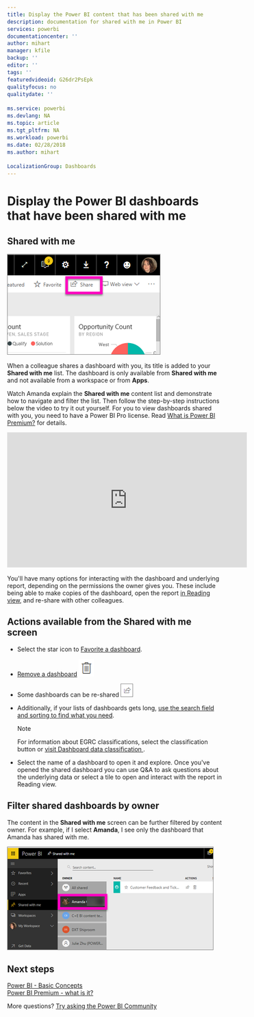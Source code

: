 ```yaml
---
title: Display the Power BI content that has been shared with me
description: documentation for shared with me in Power BI
services: powerbi
documentationcenter: ''
author: mihart
manager: kfile
backup: ''
editor: ''
tags: ''
featuredvideoid: G26dr2PsEpk
qualityfocus: no
qualitydate: ''

ms.service: powerbi
ms.devlang: NA
ms.topic: article
ms.tgt_pltfrm: NA
ms.workload: powerbi
ms.date: 02/28/2018
ms.author: mihart

LocalizationGroup: Dashboards
---
```

# Display the Power BI dashboards that have been shared with me
## Shared with me
![Share icon](media/service-shared-with-me/power-bi-share-dash.png)

When a colleague shares a dashboard with you, its title is added to your **Shared with me** list. The dashboard is only available from **Shared with me** and not available from a workspace or from **Apps**.

Watch Amanda explain the **Shared with me** content list and demonstrate how to navigate and filter the list. Then follow the step-by-step instructions below the video to try it out yourself. For you to view dashboards shared with you, you need to have a Power BI Pro license. Read [What is Power BI Premium?](service-premium.md) for details.

<iframe width="560" height="315" src="https://www.youtube.com/embed/G26dr2PsEpk" frameborder="0" allowfullscreen></iframe>

You'll have many options for interacting with the dashboard and underlying report, depending on the permissions the owner gives you. These include being able to make copies of the dashboard, open the report [in Reading view](service-reading-view-and-editing-view.md), and re-share with other colleagues.

## Actions available from the **Shared with me** screen
* Select the star icon to [Favorite a dashboard](service-dashboard-favorite.md).
* [Remove a dashboard](service-delete.md)  ![trashcan icon](media/service-shared-with-me/power-bi-delete-icon.png)
* Some dashboards can be re-shared  ![share icon](media/service-shared-with-me/power-bi-share-icon-new.png)
* Additionally, if your lists of dashboards gets long, [use the search field and sorting to find what you need](service-navigation-search-filter-sort.md).
  
  > [!NOTE]
  > For information about EGRC classifications, select the classification button or [visit Dashboard data classification ](service-data-classification.md).
  > 
  > 
* Select the name of a dashboard to open it and explore. Once you've opened the shared dashboard you can use Q&A to ask questions about the underlying data or select a tile to open and interact with the report in Reading view.

## Filter shared dashboards by owner
The content in the **Shared with me** screen can be further filtered by content owner. For example, if I select **Amanda**, I see only the dashboard that Amanda has shared with me.

![dashboard filtered by owner](media/service-shared-with-me/power-bi-owner.png)

## Next steps
[Power BI - Basic Concepts](service-basic-concepts.md)  
[Power BI Premium - what is it?](service-premium.md)  

More questions? [Try asking the Power BI Community](http://community.powerbi.com/)

